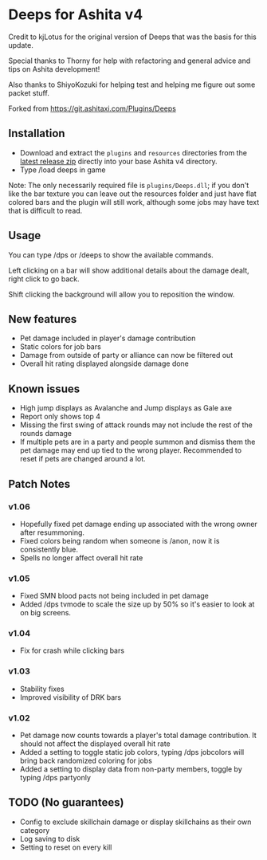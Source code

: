 # Deeps for Ashita v4
Credit to kjLotus for the original version of Deeps that was the basis for this update.

Special thanks to Thorny for help with refactoring and general advice and tips on Ashita development!

Also thanks to ShiyoKozuki for helping test and helping me figure out some packet stuff.

Forked from https://git.ashitaxi.com/Plugins/Deeps

## Installation
- Download and extract the ```plugins``` and ```resources``` directories from the [latest release zip](https://github.com/relliko/Deeps/releases/latest) directly into your base Ashita v4 directory.
- Type /load deeps in game

Note: The only necessarily required file is ```plugins/Deeps.dll```; if you don't like the bar texture you can leave out the resources folder and just have flat colored bars and the plugin will still work, although some jobs may have text that is difficult to read.


## Usage
You can type /dps or /deeps to show the available commands. 

Left clicking on a bar will show additional details about the damage dealt, right click to go back.

Shift clicking the background will allow you to reposition the window.


## New features
- Pet damage included in player's damage contribution
- Static colors for job bars
- Damage from outside of party or alliance can now be filtered out
- Overall hit rating displayed alongside damage done

## Known issues
- High jump displays as Avalanche and Jump displays as Gale axe
- Report only shows top 4
- Missing the first swing of attack rounds may not include the rest of the rounds damage
- If multiple pets are in a party and people summon and dismiss them the pet damage may end up tied to the wrong player. Recommended to reset if pets are changed around a lot.

## Patch Notes

### v1.06
- Hopefully fixed pet damage ending up associated with the wrong owner after resummoning.
- Fixed colors being random when someone is /anon, now it is consistently blue.
- Spells no longer affect overall hit rate

### v1.05
- Fixed SMN blood pacts not being included in pet damage
- Added /dps tvmode to scale the size up by 50% so it's easier to look at on big screens.

### v1.04
- Fix for crash while clicking bars

### v1.03
- Stability fixes
- Improved visibility of DRK bars

### v1.02
- Pet damage now counts towards a player's total damage contribution. It should not affect the displayed overall hit rate
- Added a setting to toggle static job colors, typing /dps jobcolors will bring back randomized coloring for jobs
- Added a setting to display data from non-party members, toggle by typing /dps partyonly

## TODO (No guarantees)
- Config to exclude skillchain damage or display skillchains as their own category
- Log saving to disk
- Setting to reset on every kill
